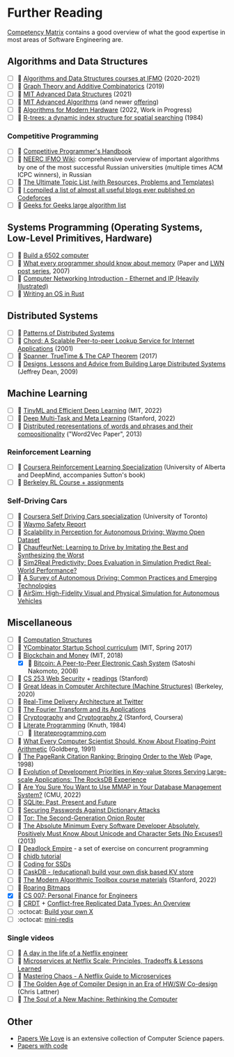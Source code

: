 # Further Reading

[Competency
Matrix](https://sijinjoseph.netlify.app/programmer-competency-matrix/) contains
a good overview of what the good expertise in most areas of Software
Engineering are.

## Algorithms and Data Structures

- [ ] 🎥 [Algorithms and Data Structures courses at
  IFMO](https://youtube.com/playlist?list=PLrS21S1jm43igE57Ye_edwds_iL7ZOAG4)
  (2020-2021)
- [ ] 🎥 [Graph Theory and Additive
  Combinatorics](https://youtube.com/playlist?list=PLUl4u3cNGP62qauV_CpT1zKaGG_Vj5igX)
  (2019)
- [ ] 🎥 [MIT Advanced Data Structures](https://courses.csail.mit.edu/6.851/spring21/) (2021)
- [ ] 🎥 [MIT Advanced Algorithms](https://www.youtube.com/watch?v=hM547xRIdzc&list=PL6ogFv-ieghdoGKGg2Bik3Gl1glBTEu8c) (and newer [offering](https://courses.csail.mit.edu/6.854/21/))
- [ ] 📖 [Algorithms for Modern Hardware](https://en.algorithmica.org/hpc/) (2022, Work in Progress)
- [ ] 📄 [R-trees: a dynamic index structure for spatial
  searching](http://www-db.deis.unibo.it/courses/SI-LS/papers/Gut84.pdf) (1984)

### Competitive Programming

- [ ] 📖 [Competitive Programmer's
  Handbook](https://www.goodreads.com/book/show/34861344-competitive-programmer-s-handbook)
- [ ] 🔗 [NEERC IFMO
  Wiki](http://neerc.ifmo.ru/wiki/index.php?title=%D0%90%D0%BB%D0%B3%D0%BE%D1%80%D0%B8%D1%82%D0%BC%D1%8B_%D0%B8_%D1%81%D1%82%D1%80%D1%83%D0%BA%D1%82%D1%83%D1%80%D1%8B_%D0%B4%D0%B0%D0%BD%D0%BD%D1%8B%D1%85):
  comprehensive overview of important algorithms by one of the most successful
  Russian universities (multiple times ACM ICPC winners), in Russian
- [ ] 🔗 [The Ultimate Topic List (with Resources, Problems and
  Templates)](https://codeforces.com/blog/entry/95106)
- [ ] 🔗 [I compiled a list of almost all useful blogs ever published on
  Codeforces](https://codeforces.com/blog/entry/91363)
- [ ] 🔗 [Geeks for Geeks large algorithm
  list](https://www.geeksforgeeks.org/fundamentals-of-algorithms)

## Systems Programming (Operating Systems, Low-Level Primitives, Hardware)

- [ ] 🎥 [Build a 6502 computer](https://eater.net/6502)
- [ ] 📄 [What every programmer should know about
  memory](https://people.freebsd.org/~lstewart/articles/cpumemory.pdf) (Paper
  and [LWN post series](https://lwn.net/Articles/250967), 2007)
- [ ] 🔗 [Computer Networking Introduction - Ethernet and IP (Heavily
  Illustrated)](https://iximiuz.com/en/posts/computer-networking-101/)
- [ ] 🔗 [Writing an OS in Rust](https://os.phil-opp.com/)

## Distributed Systems

- [ ] 📖  [Patterns of Distributed
  Systems](https://martinfowler.com/articles/patterns-of-distributed-systems)
- [ ] 📄 [Chord: A Scalable Peer-to-peer Lookup Service for Internet
  Applications](https://pdos.csail.mit.edu/papers/chord:sigcomm01/chord_sigcomm.pdf)
  (2001)
- [ ] 📄 [Spanner, TrueTime & The CAP
  Theorem](https://static.googleusercontent.com/media/research.google.com/en//pubs/archive/45855.pdf)
  (2017)
- [ ] 🔗 [Designs, Lessons and Advice from Building Large Distributed
  Systems](https://www.cs.cornell.edu/projects/ladis2009/talks/dean-keynote-ladis2009.pdf)
  (Jeffrey Dean, 2009)

## Machine Learning

- [ ] 🎥 [TinyML and Efficient Deep Learning](https://efficientml.ai/) (MIT,
  2022)
- [ ] 🎥 [Deep Multi-Task and Meta Learning](https://cs330.stanford.edu/)
  (Stanford, 2022)
- [ ] 📄 [Distributed representations of words and phrases and their
  compositionality](https://proceedings.neurips.cc/paper/2013/file/9aa42b31882ec039965f3c4923ce901b-Paper.pdf)
  ("Word2Vec Paper", 2013)

### Reinforcement Learning

- [ ] 🎥 [Coursera Reinforcement Learning
  Specialization](https://www.coursera.org/specializations/reinforcement-learning)
  (University of Alberta and DeepMind, accompanies Sutton's book)
- [ ] 🎥 [Berkeley RL Course + assignments](http://rail.eecs.berkeley.edu/deeprlcourse/)

### Self-Driving Cars

- [ ] 🎥 [Coursera Self Driving Cars
  specialization](https://www.coursera.org/specializations/self-driving-cars)
  (University of Toronto)
- [ ] 📄 [Waymo Safety Report](https://storage.googleapis.com/waymo-uploads/files/documents/safety/2021-12-waymo-safety-report.pdf)
- [ ] 📄 [Scalability in Perception for Autonomous Driving: Waymo Open
  Dataset](https://arxiv.org/abs/1912.04838)
- [ ] 📄 [ChauffeurNet: Learning to Drive by Imitating the Best and Synthesizing
  the Worst](https://arxiv.org/abs/1812.03079)
- [ ] 📄 [Sim2Real Predictivity: Does Evaluation in Simulation Predict Real-World Performance?](https://arxiv.org/abs/1912.06321)
- [ ] 📄 [A Survey of Autonomous Driving: Common Practices and Emerging Technologies](https://arxiv.org/abs/1906.05113)
- [ ] 📄 [AirSim: High-Fidelity Visual and Physical Simulation for Autonomous Vehicles](https://arxiv.org/abs/1705.05065v2)

## Miscellaneous

- [ ] 🎥 [Computation
  Structures](https://youtube.com/playlist?list=PLUl4u3cNGP62WVs95MNq3dQBqY2vGOtQ2)
- [ ] 🎥 [YCombinator Startup School curriculum](https://www.startupschool.org)
  (MIT, Spring 2017)
- [ ] 🎥 [Blockchain and Money](https://ocw.mit.edu/courses/15-s12-blockchain-and-money-fall-2018/) (MIT, 2018)
  - [x] 📄 [Bitcoin: A Peer-to-Peer Electronic Cash System](https://bitcoin.org/bitcoin.pdf) (Satoshi Nakomoto, 2008)
- [ ] 🎥 [CS 253 Web Security](https://youtube.com/playlist?list=PL1y1iaEtjSYiiSGVlL1cHsXN_kvJOOhu-) + [readings](https://web.stanford.edu/class/cs253/) (Stanford)
- [ ] 🎥 [Great Ideas in Computer Architecture (Machine Structures)](https://inst.eecs.berkeley.edu/~cs61c/su20/) (Berkeley, 2020)
- [ ] 🎥 [Real-Time Delivery Architecture at Twitter](https://www.infoq.com/presentations/Real-Time-Delivery-Twitter/)
- [ ] 🎥 [The Fourier Transform and its Applications](https://see.stanford.edu/course/ee261)
- [ ] 🎥 [Cryptography](https://www.coursera.org/learn/crypto) and [Cryptography 2](https://www.coursera.org/learn/crypto2) (Stanford, Coursera)
- [ ] 📄 [Literate Programming](http://www.literateprogramming.com/knuthweb.pdf) (Knuth, 1984)
  - [ ] 🔗 [literateprogramming.com](http://www.literateprogramming.com)
- [ ] 📄 [What Every Computer Scientist Should. Know About Floating-Point
  Arithmetic](https://docs.oracle.com/cd/E19957-01/800-7895/800-7895.pdf)
  (Goldberg, 1991)
- [ ] 📄 [The PageRank Citation Ranking: Bringing Order to the
  Web](http://ilpubs.stanford.edu:8090/422/1/1999-66.pdf) (Page, 1998)
- [ ] 📄 [Evolution of Development Priorities in Key-value Stores Serving Large-scale Applications: The RocksDB Experience](https://www.usenix.org/conference/fast21/presentation/dong)
- [ ] 📄 [Are You Sure You Want to Use MMAP in Your Database Management System?](https://db.cs.cmu.edu/mmap-cidr2022/) (CMU, 2022)
- [ ] 📄 [SQLite: Past, Present and Future](https://www.vldb.org/pvldb/vol15/p3535-gaffney.pdf)
- [ ] 📄 [Securing Passwords Against Dictionary Attacks](http://www.pinkas.net/PAPERS/pwdweb.pdf)
- [ ] 📄 [Tor: The Second-Generation Onion Router](https://svn-archive.torproject.org/svn/projects/design-paper/tor-design.pdf)
- [ ] 🔗 [The Absolute Minimum Every Software Developer Absolutely, Positively
  Must Know About Unicode and Character Sets (No
  Excuses!)](https://www.joelonsoftware.com/2003/10/08/the-absolute-minimum-every-software-developer-absolutely-positively-must-know-about-unicode-and-character-sets-no-excuses/)
  (2013)
- [ ] 🔗 [Deadlock Empire](https://deadlockempire.github.io/) - a set of
  exercise on concurrent programming
- [ ] 🔗 [chidb tutorial](http://chi.cs.uchicago.edu/chidb/index.html)
- [ ] 🔗 [Coding for SSDs](https://codecapsule.com/2014/02/12/coding-for-ssds-part-1-introduction-and-table-of-contents/)
- [ ] 🔗 [CaskDB - (educational) build your own disk based KV store](https://github.com/avinassh/py-caskdb)
- [ ] 🔗 [The Modern Algorithmic Toolbox course materials](https://web.stanford.edu/class/cs168/index.html) (Stanford, 2022)
- [ ] 🔗 [Roaring Bitmaps](https://roaringbitmap.org/about/)
- [x] 🔗 [CS 007: Personal Finance for Engineers](https://cs007.blog/)
- [ ] 🔗 [CRDT](https://crdt.tech/) + [Conflict-free Replicated Data Types: An Overview](https://arxiv.org/abs/1806.10254)
- [ ] :octocat: [Build your own X](https://github.com/codecrafters-io/build-your-own-x)
- [ ] :octocat: [mini-redis](https://github.com/tokio-rs/mini-redis)

### Single videos

- [ ] 🎥 [A day in the life of a Netflix engineer](https://www.youtube.com/watch?v=0QS1TWLooo0)
- [ ] 🎥 [Microservices at Netflix Scale: Principles, Tradeoffs & Lessons Learned](https://www.youtube.com/watch?v=57UK46qfBLY)
- [ ] 🎥 [Mastering Chaos - A Netflix Guide to Microservices](https://www.youtube.com/watch?v=CZ3wIuvmHeM)
- [ ] 🎥 [The Golden Age of Compiler Design in an Era of HW/SW Co-design](https://youtu.be/4HgShra-KnY) (Chris Lattner)
- [ ] 🎥 [The Soul of a New Machine: Rethinking the Computer](https://youtu.be/vvZA9n3e5pc)

## Other

- [Papers We Love](https://github.com/papers-we-love/papers-we-love) is an
extensive collection of Computer Science papers.
- [Papers with code](https://paperswithcode.com/)
